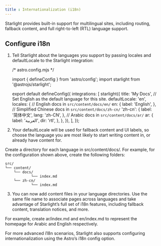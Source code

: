 ```yaml
---
title : Internationalization (i18n)
---
```


Starlight provides built-in support for multilingual sites, including routing, fallback content, and full right-to-left (RTL) language support.

## Configure i18n

1. Tell Starlight about the languages you support by passing locales and defaultLocale to the Starlight integration:

    /* astro.config.mjs */

    import { defineConfig } from 'astro/config';
    import starlight from '@astrojs/starlight';

    export default defineConfig({
    integrations: [
        starlight({
        title: 'My Docs',
        // Set English as the default language for this site.
        defaultLocale: 'en',
        locales: {
            // English docs in `src/content/docs/en/`
            en: {
            label: 'English',
            },
            // Simplified Chinese docs in `src/content/docs/zh-cn/`
            'zh-cn': {
            label: '简体中文',
            lang: 'zh-CN',
            },
            // Arabic docs in `src/content/docs/ar/`
            ar: {
            label: 'العربية',
            dir: 'rtl',
            },
        },
        }),
    ],
    });

2. Your defaultLocale will be used for fallback content and UI labels, so choose the language you are most likely to start writing content in, or already have content for.

Create a directory for each language in src/content/docs/. For example, for the configuration shown above, create the following folders:

    src/
    └── content/
        └── docs/
                └── index.md
        └── zh-cn/
                └── index.md
            

    
 3. You can now add content files in your language directories. Use the same file name to associate pages across languages and take advantage of Starlight’s full set of i18n features, including fallback content, translation notices, and more.

For example, create ar/index.md and en/index.md to represent the homepage for Arabic and English respectively.

For more advanced i18n scenarios, Starlight also supports configuring internationalization using the Astro’s i18n config option.   